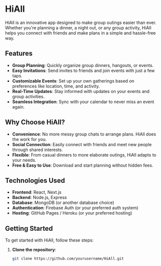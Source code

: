 # HiAll

HiAll is an innovative app designed to make group outings easier than ever. Whether you're planning a dinner, a night out, or any group activity, HiAll helps you connect with friends and make plans in a simple and hassle-free way.

## Features

- **Group Planning**: Quickly organize group dinners, hangouts, or events.
- **Easy Invitations**: Send invites to friends and join events with just a few taps.
- **Customizable Events**: Set up your own gatherings based on preferences like location, time, and activity.
- **Real-Time Updates**: Stay informed with updates on your events and group activities.
- **Seamless Integration**: Sync with your calendar to never miss an event again.
  
## Why Choose HiAll?

- **Convenience**: No more messy group chats to arrange plans. HiAll does the work for you.
- **Social Connection**: Easily connect with friends and meet new people through shared interests.
- **Flexible**: From casual dinners to more elaborate outings, HiAll adapts to your needs.
- **Free & Easy to Use**: Download and start planning without hidden fees.

## Technologies Used

- **Frontend**: React, Next.js
- **Backend**: Node.js, Express
- **Database**: MongoDB (or another database choice)
- **Authentication**: Firebase Auth (or your preferred auth system)
- **Hosting**: GitHub Pages / Heroku (or your preferred hosting)

## Getting Started

To get started with HiAll, follow these steps:

1. **Clone the repository**:
   ```bash
   git clone https://github.com/yourusername/HiAll.git

